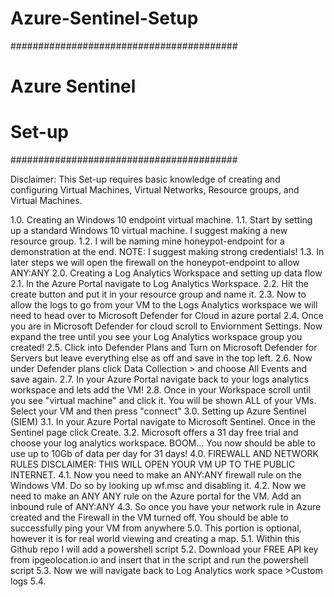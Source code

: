 # Azure-Sentinel-Setup

#########################################
#              Azure Sentinel           #
#                  Set-up               #
#########################################

Disclaimer: This Set-up requires basic knowledge of creating and configuring Virtual Machines, Virtual Networks, Resource groups, and Virtual Machines.

1.0. Creating an Windows 10 endpoint virtual machine.
  1.1. Start by setting up a standard Windows 10 virtual machine. I suggest making a new resource group.
  1.2. I will be naming mine honeypot-endpoint for a demonstration at the end. NOTE: I suggest making strong credentials!
  1.3. In later steps we will open the firewall on the honeypot-endpoint to allow ANY:ANY
2.0. Creating a Log Analytics Workspace and setting up data flow
  2.1. In the Azure Portal navigate to Log Analytics Workspace.
  2.2. Hit the create button and put it in your resource group and name it.
  2.3. Now to allow the logs to go from your VM to the Logs Analytics workspace we will need to head over to Microsoft Defender for Cloud in azure portal
  2.4. Once you are in Microsoft Defender for cloud scroll to Enviornment Settings. Now expand the tree until you see your Log Analytics workspace group you created!
  2.5. Click into Defender Plans and Turn on Microsoft Defender for Servers but leave everything else as off and save in the top left.
  2.6. Now under Defender plans click Data Collection > and choose All Events and save again.
  2.7. In your Azure Portal navigate back to your logs analytics workspace and lets add the VM!
  2.8. Once in your Workspace scroll until you see "virtual machine" and click it. You will be shown ALL of your VMs. Select your VM and then press "connect"
3.0. Setting up Azure Sentinel (SIEM)
  3.1. In your Azure Portal navigate to Microsoft Sentinel. Once in the Sentinel page click Create.
  3.2. Microsoft offers a 31 day free trial and choose your log analytics workspace. BOOM... You now should be able to use up to 10Gb of data per day for 31 days!
4.0. FIREWALL AND NETWORK RULES DISCLAIMER: THIS WILL OPEN YOUR VM UP TO THE PUBLIC INTERNET.
  4.1. Now you need to make an ANY:ANY firewall rule on the Windows VM. Do so by looking up wf.msc and disabling it. 
  4.2. Now we need to make an ANY ANY rule on the Azure portal for the VM. Add an inbound rule of ANY:ANY
  4.3. So once you have your network rule in Azure created and the Firewall in the VM turned off. You should be able to successfully ping your VM from anywhere
5.0. This portion is optional, however it is for real world viewing and creating a map.
  5.1. Within this Github repo I will add a powershell script 
  5.2. Download your FREE API key from ipgeolocation.io and insert that in the script and run the powershell script
  5.3. Now we will navigate back to Log Analytics work space >Custom logs
  5.4. 
  

  
  
  
  
